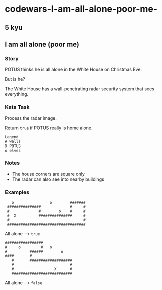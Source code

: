 # codewars-I-am-all-alone-poor-me-

## 5 kyu

## I am all alone (poor me)


### Story
POTUS thinks he is all alone in the White House on Christmas Eve.

But is he?

The White House has a wall-penetrating radar security system that sees everything.

### Kata Task
Process the radar image.

Return `true` if POTUS really is home alone.

```
Legend
# walls
X POTUS
o elves
```

### Notes
- The house corners are square only
- The radar can also see into nearby buildings

### Examples

```
   o                o        #######
 ###############             #     #
 #             #        o    #     #
 #  X          ###############     #
 #                                 #
 ###################################
```
All alone --> `true`

```
#################
#     o         #   o
#          ######        o
####       #                
   #       ###################
   #                         #
   #                  X      #
   ###########################
```
All alone --> `false`
